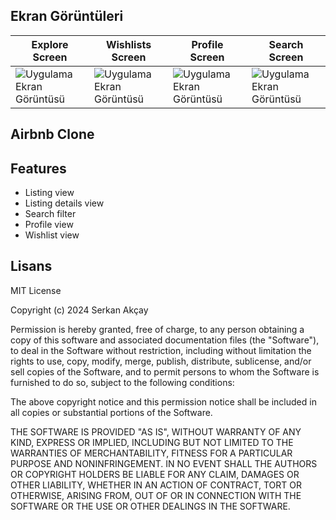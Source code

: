 ## Ekran Görüntüleri
Explore Screen |  Wishlists Screen | Profile Screen | Search Screen | 
--- | --- | --- | --- | 
![Uygulama Ekran Görüntüsü](https://i.hizliresim.com/goa8tnv.png) | ![Uygulama Ekran Görüntüsü](https://i.hizliresim.com/qc6z2w3.png) | ![Uygulama Ekran Görüntüsü](https://i.hizliresim.com/j5j3ivf.png) | ![Uygulama Ekran Görüntüsü](https://i.hizliresim.com/cafor3a.png) | 

## Airbnb Clone 

## Features 
<ul>
  <li>Listing view</li>
  <li>Listing details view</li>
  <li>Search filter</li>
  <li>Profile view</li>
  <li>Wishlist view</li>
</ul>


## Lisans

MIT License

Copyright (c) 2024 Serkan Akçay

Permission is hereby granted, free of charge, to any person obtaining a copy
of this software and associated documentation files (the "Software"), to deal
in the Software without restriction, including without limitation the rights
to use, copy, modify, merge, publish, distribute, sublicense, and/or sell
copies of the Software, and to permit persons to whom the Software is
furnished to do so, subject to the following conditions:

The above copyright notice and this permission notice shall be included in all
copies or substantial portions of the Software.

THE SOFTWARE IS PROVIDED "AS IS", WITHOUT WARRANTY OF ANY KIND, EXPRESS OR
IMPLIED, INCLUDING BUT NOT LIMITED TO THE WARRANTIES OF MERCHANTABILITY,
FITNESS FOR A PARTICULAR PURPOSE AND NONINFRINGEMENT. IN NO EVENT SHALL THE
AUTHORS OR COPYRIGHT HOLDERS BE LIABLE FOR ANY CLAIM, DAMAGES OR OTHER
LIABILITY, WHETHER IN AN ACTION OF CONTRACT, TORT OR OTHERWISE, ARISING FROM,
OUT OF OR IN CONNECTION WITH THE SOFTWARE OR THE USE OR OTHER DEALINGS IN THE
SOFTWARE.
